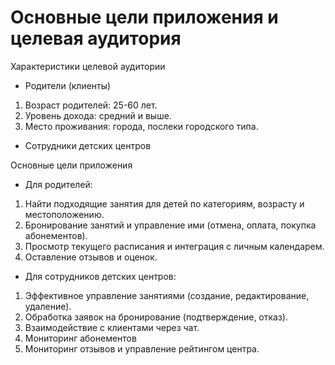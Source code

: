 # Основные цели приложения и целевая аудитория


Характеристики целевой аудитории

- Родители (клиенты)
1) Возраст родителей: 25-60 лет.
2) Уровень дохода: средний и выше.
3) Место проживания: города, послеки городского типа.

- Сотрудники детских центров


Основные цели приложения

- Для родителей:
1) Найти подходящие занятия для детей по категориям, возрасту и местоположению.
2) Бронирование занятий и управление ими (отмена, оплата, покупка абонементов).
3) Просмотр текущего расписания и интеграция с личным календарем.
4) Оставление отзывов и оценок.

- Для сотрудников детских центров:
1) Эффективное управление занятиями (создание, редактирование, удаление).
2) Обработка заявок на бронирование (подтверждение, отказ).
3) Взаимодействие с клиентами через чат.
4) Мониторинг абонементов
5) Мониторинг отзывов и управление рейтингом центра.

